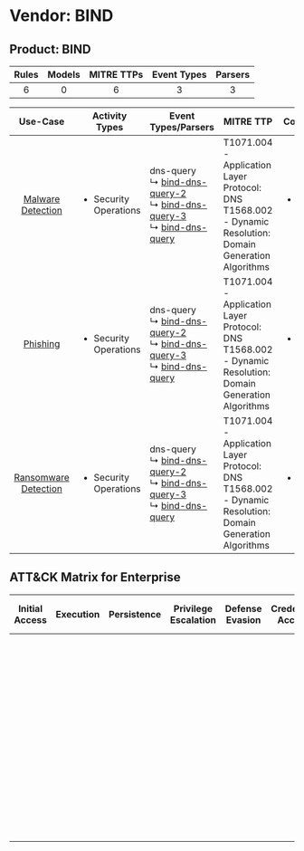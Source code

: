 Vendor: BIND
============
Product: BIND
-------------
| Rules | Models | MITRE TTPs | Event Types | Parsers |
|:-----:|:------:|:----------:|:-----------:|:-------:|
|   6   |   0    |     6      |      3      |    3    |

|                              Use-Case                               | Activity Types                        | Event Types/Parsers                                                                                                                                                                                                             | MITRE TTP                                                                                                       | Content                   |
|:-------------------------------------------------------------------:| ------------------------------------- | ------------------------------------------------------------------------------------------------------------------------------------------------------------------------------------------------------------------------------- | --------------------------------------------------------------------------------------------------------------- | ------------------------- |
|    [Malware Detection](../UseCases/usecase_malware_detection.md)    | <ul><li>Security Operations</li></ul> |  dns-query<br> ↳ [bind-dns-query-2](../Parsers/parserContent_bind-dns-query-2.md)<br> ↳ [bind-dns-query-3](../Parsers/parserContent_bind-dns-query-3.md)<br> ↳ [bind-dns-query](../Parsers/parserContent_bind-dns-query.md)<br> | T1071.004 - Application Layer Protocol: DNS<br>T1568.002 - Dynamic Resolution: Domain Generation Algorithms<br> | <ul><li>2 Rules</li></ul> |
|             [Phishing](../UseCases/usecase_phishing.md)             | <ul><li>Security Operations</li></ul> |  dns-query<br> ↳ [bind-dns-query-2](../Parsers/parserContent_bind-dns-query-2.md)<br> ↳ [bind-dns-query-3](../Parsers/parserContent_bind-dns-query-3.md)<br> ↳ [bind-dns-query](../Parsers/parserContent_bind-dns-query.md)<br> | T1071.004 - Application Layer Protocol: DNS<br>T1568.002 - Dynamic Resolution: Domain Generation Algorithms<br> | <ul><li>2 Rules</li></ul> |
| [Ransomware Detection](../UseCases/usecase_ransomware_detection.md) | <ul><li>Security Operations</li></ul> |  dns-query<br> ↳ [bind-dns-query-2](../Parsers/parserContent_bind-dns-query-2.md)<br> ↳ [bind-dns-query-3](../Parsers/parserContent_bind-dns-query-3.md)<br> ↳ [bind-dns-query](../Parsers/parserContent_bind-dns-query.md)<br> | T1071.004 - Application Layer Protocol: DNS<br>T1568.002 - Dynamic Resolution: Domain Generation Algorithms<br> | <ul><li>2 Rules</li></ul> |

ATT&CK Matrix for Enterprise
----------------------------
| Initial Access | Execution | Persistence | Privilege Escalation | Defense Evasion | Credential Access | Discovery | Lateral Movement | Collection | Command and Control                                                                                                                                                                                                                                                                                                                                     | Exfiltration | Impact |
| -------------- | --------- | ----------- | -------------------- | --------------- | ----------------- | --------- | ---------------- | ---------- | ------------------------------------------------------------------------------------------------------------------------------------------------------------------------------------------------------------------------------------------------------------------------------------------------------------------------------------------------------- | ------------ | ------ |
|                |           |             |                      |                 |                   |           |                  |            | [Application Layer Protocol: DNS](https://attack.mitre.org/techniques/T1071/004)<br><br>[Dynamic Resolution](https://attack.mitre.org/techniques/T1568)<br><br>[Dynamic Resolution: Domain Generation Algorithms](https://attack.mitre.org/techniques/T1568/002)<br><br>[Application Layer Protocol](https://attack.mitre.org/techniques/T1071)<br><br> |              |        |